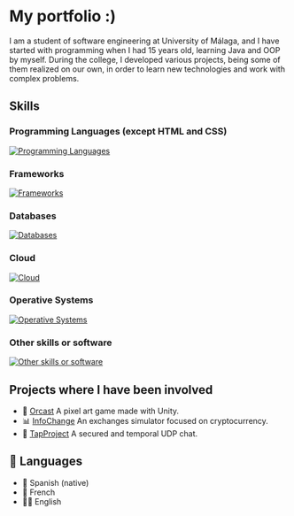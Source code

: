 # My portfolio :)
I am a student of software engineering at University of Málaga, and I have started with programming when I had 15 years old, learning Java and OOP by myself. During the college, I developed various projects, being some of them realized on our own, in order to learn new technologies and work with complex problems.

## Skills

### Programming Languages (except HTML and CSS)
[![Programming Languages](https://skillicons.dev/icons?i=java,js,html,css,c,cpp,cs,python,php,dart,haskell,r)](https://skillicons.dev)

### Frameworks
[![Frameworks](https://skillicons.dev/icons?i=react,vite,angular,express,fastapi,ros,arduino,spring,flutter,dotnet,bootstrap)](https://skillicons.dev)

### Databases
[![Databases](https://skillicons.dev/icons?i=mysql,postgresql,sqlite,mongo)](https://skillicons.dev)

### Cloud
[![Cloud](https://skillicons.dev/icons?i=firebase,azure)](https://skillicons.dev)

### Operative Systems
[![Operative Systems](https://skillicons.dev/icons?i=linux,ubuntu,kali,windows)](https://skillicons.dev)

### Other skills or software
[![Other skills or software](https://skillicons.dev/icons?i=vscode,idea,nodejs,docker,latex,nginx)](https://skillicons.dev)


## Projects where I have been involved
- 🦫 [Orcast](https://yellow-beavers.itch.io/orcast) A pixel art game made with Unity.
- 📊 [InfoChange](https://infochange.me) An exchanges simulator focused on cryptocurrency.
- 📨 [TapProject](https://github.com/AFND-Industries/tapProject) A secured and temporal UDP chat.

## 📍 Languages
- 🥘 Spanish (native)
- 🥐 French
- 💂🏼 English
